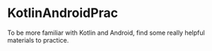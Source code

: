 # KotlinAndroidPrac
To be more familiar with Kotlin and Android, find some really helpful materials to practice.
